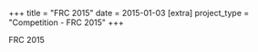 +++
title = "FRC 2015"
date = 2015-01-03
[extra]
project_type = "Competition - FRC 2015"
+++

FRC 2015
